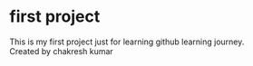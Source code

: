 # first project
This is my first project just for learning github  learning journey.<br>
Created by chakresh kumar
